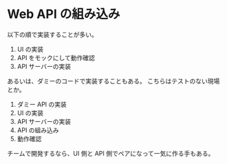 # Web API の組み込み

以下の順で実装することが多い。

1. UI の実装
2. API をモックにして動作確認
3. API サーバーの実装

あるいは、ダミーのコードで実装することもある。
こちらはテストのない現場とか。

1. ダミー API の実装
2. UI の実装
3. API サーバーの実装
4. API の組み込み
5. 動作確認

チームで開発するなら、UI 側と API 側でペアになって一気に作る手もある。
